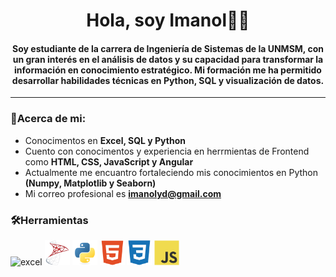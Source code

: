 <div>
  <h1 id="title" align = "center">Hola, soy Imanol👋🏻</h1>
  <h4 id="desc" align = "center">
    Soy estudiante de la carrera de Ingeniería de Sistemas de la UNMSM, con un gran interés en el análisis de datos y su capacidad para transformar la información en conocimiento estratégico. Mi formación me ha permitido desarrollar habilidades técnicas en Python, SQL y visualización de datos. 
  </h4>
</div>

---
### 📝Acerca de mi:
- Conocimentos en **Excel, SQL y Python**
- Cuento con conocimentos y experiencia en herrmientas de Frontend como **HTML, CSS, JavaScript y Angular**
- Actualmente me encuantro fortaleciendo mis conocimientos en Python **(Numpy, Matplotlib y Seaborn)**
- Mi correo profesional es **imanolyd@gmail.com**

<div>
  <h3>🛠️Herramientas</h3>
  <div>
    <img src="https://upload.wikimedia.org/wikipedia/commons/3/34/Microsoft_Office_Excel_%282019%E2%80%93present%29.svg" alt="excel" width="40" height="40"/>
    <img src="https://github.com/devicons/devicon/blob/master/icons/microsoftsqlserver/microsoftsqlserver-original.svg" title="SQL" alt="sql" width="40" height="40"/>
    <img src="https://github.com/devicons/devicon/blob/master/icons/python/python-original.svg" title="PYTHON" alt="python" width="40" height="40"/>
    <img src="https://github.com/devicons/devicon/blob/master/icons/html5/html5-plain.svg" title="HTML5" alt="hmtl" width="40" height="40"/>
    <img src="https://github.com/devicons/devicon/blob/master/icons/css3/css3-plain.svg" title="CSS3" alt="css" width="40" height="40"/>
    <img src="https://github.com/devicons/devicon/blob/master/icons/javascript/javascript-original.svg" title="JS" alt="js" width="40" height="40"/>
  </div>
</div>
